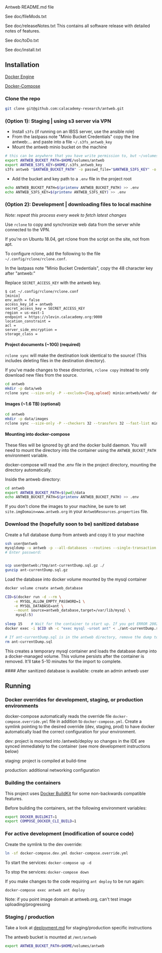 Antweb README.md file



See doc/fileMods.txt

See doc/releaseNotes.txt
     This contains all software release with detailed notes of features.

See doc/toDo.txt

See doc/install.txt

Installation
---
[Docker Engine](https://docs.docker.com/engine/install/)

[Docker-Compose](https://docs.docker.com/compose/install/)


### Clone the repo

```bash
git clone git@github.com:calacademy-research/antweb.git
```


### (Option 1): Staging | using s3 server via VPN

* Install `s3fs` (if running on an IBSS server, use the ansible role)
* From the lastpass note "Minio Bucket Credentials" copy the line antweb:... and paste into a file `~/.s3fs_antweb_key`
* Mount the antweb minio bucket on the machine

```bash
# this can be anywhere that you have write permission to, but ~/volumes/antweb is an easy place to remember and find
export ANTWEB_BUCKET_PATH=$HOME/volumes/antweb 
export ANTWEB_S3FS_KEY=$HOME/.s3fs_antweb_key
s3fs antweb "$ANTWEB_BUCKET_PATH" -o passwd_file="$ANTWEB_S3FS_KEY" -o url=https://slevin.calacademy.org:9000 -o allow_other -o use_path_request_style
```

* Add the bucket and key path to a `.env` file in the project root

```bash
echo ANTWEB_BUCKET_PATH=$(printenv ANTWEB_BUCKET_PATH) >> .env
echo ANTWEB_S3FS_KEY=$(printenv ANTWEB_S3FS_KEY) >> .env
```

### (Option 2): Development | downloading files to local machine

*Note: repeat this process every week to fetch latest changes*

Use `rclone` to copy and synchronize web data from the server while connected to the VPN.

If you're on Ubuntu 18.04, get rclone from the script on the site, not from apt.

To configure rclone, add the following to the file `~/.config/rclone/rclone.conf`.

In the lastpass note "Minio Bucket Credentials", copy the 48 character key after "antweb:"

Replace `SECRET_ACCESS_KEY` with the antweb key.

```
$ cat ~/.config/rclone/rclone.conf
[minio]
env_auth = false
access_key_id = antweb
secret_access_key = SECRET_ACCESS_KEY
region = us-east-1
endpoint = https://slevin.calacademy.org:9000
location_constraint =
acl =
server_side_encryption =
storage_class =
```


#### Project documents (~10G) (required)


`rclone sync` will make the destination look identical to the source! (This includes deleting files in the destination directory).

If you've made changes to these directories, `rclone copy` instead to only download new files from the source.

```bash
cd antweb
mkdir -p data/web
rclone sync --size-only -P --exclude={log,upload} minio:antweb/web/ data/web/

```

#### Images (~1.6 TB) (optional)
```bash
cd antweb
mkdir -p data/images
rclone sync --size-only -P --checkers 32 --transfers 32 --fast-list minio:antweb/images data/images
```


#### Mounting into docker-compose

These files will be ignored by git and the docker build daemon. You will need to mount the directory into the container
using the `ANTWEB_BUCKET_PATH` environment variable. 

docker-compose will read the .env file in the project directory, mounting the directory automatically.

Inside the antweb directory:

```bash
cd antweb
export ANTWEB_BUCKET_PATH=$(pwd)/data
echo ANTWEB_BUCKET_PATH=$(printenv ANTWEB_BUCKET_PATH) >> .env
```

If you don't clone the images to your machine, be sure to set `site.imgDomain=www.antweb.org` 
in your `AntwebResources.properties` file.

### Download the (hopefully soon to be) sanitized database

Create a full database dump from antweb and copy it to your machine

```bash
ssh user@antweb
mysqldump -u antweb -p --all-databases --routines --single-transaction --quick --lock-tables=false | gzip > /tmp/ant-currentDump.sql.gz
# Enter password:


scp user@antweb:/tmp/ant-currentDump.sql.gz ./
gunzip ant-currentDump.sql.gz
```

Load the database into docker volume mounted by the mysql container

```bash
docker volume create antweb_database

CID=$(docker run -d --rm \
	-e MYSQL_ALLOW_EMPTY_PASSWORD=1 \
	-e MYSQL_DATABASE=ant \
	--mount source=antweb_database,target=/var/lib/mysql \
	 mysql:5)
	
sleep 15	# Wait for the container to start up. If you get ERROR 2002 (HY000): Can't connect to local MySQL server, keep waiting
docker exec -i $CID sh -c "exec mysql -uroot ant" < ./ant-currentDump.sql && docker stop $CID

# If ant-currentDump.sql is in the antweb directory, remove the dump to reduce docker daemon build time
rm ant-currentDump.sql
```

This creates a temporary mysql container and loads the database dump into a docker-managed volume. This volume persists after the container is removed.  It'll take 5-10 minutes for the import to complete. 

\#### After sanitized database is available: create an admin antweb user


Running
---

### Docker overrides for development, staging, or production environments


docker-compose automatically reads the override file `docker-compose.override.yml` file in addition to `docker-compose.yml`. 
Create a symlink pointing to the desired override (dev, staging, prod) to have docker 
automatically load the correct configuration for your environment.

dev: project is mounted into /antweb/deploy so changes in the IDE are synced immediately to the container (see more development instructions below)

staging: project is compiled at build-time

production: additional networking configuration

### Building the containers

This project uses [Docker BuildKit](https://docs.docker.com/develop/develop-images/build_enhancements/) for some non-backwards compatible features.

Before building the containers, set the following environment variables:

```bash
export DOCKER_BUILDKIT=1
export COMPOSE_DOCKER_CLI_BUILD=1
```


### For active development (modification of source code)

Create the symlink to the dev override:

```bash
ln -sf docker-compose.dev.yml docker-compose.override.yml
```


To start the services: `docker-compose up -d`



To stop the services: `docker-compose down`

If you make changes to the code requiring `ant deploy` to be run again:

```bash
docker-compose exec antweb ant deploy
```


Note: if you point image domain at antweb.org, can't test image uploading/progressing

### Staging / production
Take a look at [deployment.md](doc/deployment.md) for staging/production specific instructions

The antweb bucket is mounted at `/mnt/antweb`

```bash
export ANTWEB_BUCKET_PATH=$HOME/volumes/antweb 
```
